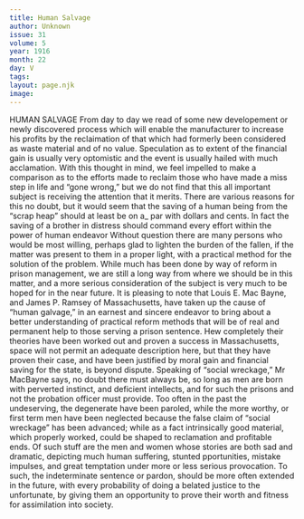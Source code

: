 ```yaml
---
title: Human Salvage
author: Unknown
issue: 31
volume: 5
year: 1916
month: 22
day: V
tags:
layout: page.njk
image:
---
```

HUMAN SALVAGE       From day to day we read of some new developement or newly discovered process which will enable the manufacturer to increase his profits by the reclaimation of that which had formerly been considered as waste material and of no value. Speculation as to extent of the financial gain is usually very optomistic and the event is usually hailed with much acclamation.       With this thought in mind, we feel impelled to make a comparison as to the efforts made to reclaim those who have made a miss step in life and “gone wrong,” but we do not find that this all important subject is receiving the attention that it merits. There are various reasons for this no doubt, but it would seem that the saving of a human being from the “scrap heap” should at least be on a_ par with dollars and cents. In fact the saving of a brother in distress should command every effort within the power of human endeavor       Without question there are many persons who would be most willing, perhaps glad to lighten the burden of the fallen, if the matter was present to them in a proper light, with a practical method for the solution of the problem.       While much has been done by way of reform in prison management, we are still a long way from where we should be in this matter, and a more serious consideration of the subject is very much to be hoped for in the near future.       It is pleasing to note that Louis E. Mac Bayne, and James P. Ramsey of Massachusetts, have taken up the cause of “human galvage,” in an earnest and sincere endeavor to bring about a better understanding of practical reform methods that will be of real and permanent help to those serving a prison sentence. Hew completely their theories have been worked out and proven a success in Massachusetts, space will not permit an adequate description here, but that they have proven their case, and have been justified by moral gain and financial saving for the state, is beyond dispute.       Speaking of “social wreckage,” Mr MacBayne says, no doubt there must always be, so long as men are born with perverted instinct, and deficient intellects, and for such the prisons and not the probation officer must provide. Too often in the past the undeserving, the degenerate have been paroled, while the more worthy, or first term men have been neglected because the false claim of “social wreckage” has been advanced; while as a fact intrinsically good material, which properly worked, could be shaped to reclamation and profitable ends. Of such stuff are the men and women whose stories are both sad and dramatic, depicting much human suffering, stunted pportunities, mistake impulses, and great temptation under more or less serious provocation.       To such, the indeterminate sentence or pardon, should be more often extended in the future, with every probability of doing a belated justice to the unfortunate, by giving them an opportunity to prove their worth and fitness for assimilation into society.    

